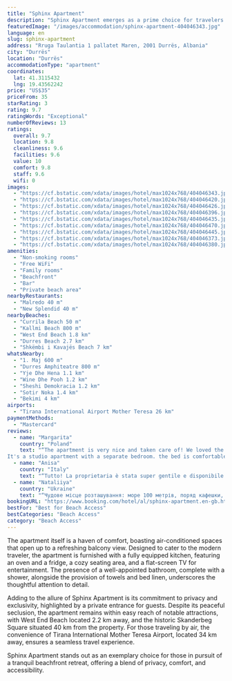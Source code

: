 ```yaml
---
title: "Sphinx Apartment"
description: "Sphinx Apartment emerges as a prime choice for travelers seeking a serene beachfront escape in Durrës, merely a stone's throw away from the pristine Currila Beach."
featuredImage: "/images/accommodation/sphinx-apartment-404046343.jpg"
language: en
slug: sphinx-apartment
address: "Rruga Taulantia 1 pallatet Maren, 2001 Durrës, Albania"
city: "Durrës"
location: "Durrës"
accommodationType: "apartment"
coordinates:
  lat: 41.3115432
  lng: 19.43562242
price: "US$35"
priceFrom: 35
starRating: 3
rating: 9.7
ratingWords: "Exceptional"
numberOfReviews: 13
ratings:
  overall: 9.7
  location: 9.8
  cleanliness: 9.6
  facilities: 9.6
  value: 10
  comfort: 9.8
  staff: 9.6
  wifi: 0
images:
  - "https://cf.bstatic.com/xdata/images/hotel/max1024x768/404046343.jpg?k=92268af0bf3a9d4e0b169d5515a5f221fec9089a0d0ee9f8fa2780220bd94130&o=&hp=1"
  - "https://cf.bstatic.com/xdata/images/hotel/max1024x768/404046420.jpg?k=0a5b8508f955bcc4b24f4deb95ed729d8823ca0b85c87641462ae8621cb4e5b8&o=&hp=1"
  - "https://cf.bstatic.com/xdata/images/hotel/max1024x768/404046426.jpg?k=a92d10fa06cf2572ceb168ca48c4dd713aff1ed73905583dd78b1aaa03dd9204&o=&hp=1"
  - "https://cf.bstatic.com/xdata/images/hotel/max1024x768/404046396.jpg?k=afec51e3174686d16d3888b71b28329e85d5f0c6ee2cf76422d3cae415a6399b&o=&hp=1"
  - "https://cf.bstatic.com/xdata/images/hotel/max1024x768/404046435.jpg?k=9f076f48c3cfa8eb638c1880c3d10c2507577e40fd531d0689fb2c2063212807&o=&hp=1"
  - "https://cf.bstatic.com/xdata/images/hotel/max1024x768/404046470.jpg?k=88b3d9b574dd1eb944971a3c0477983a79fa1aa13ef70f845e82063ae143cfdb&o=&hp=1"
  - "https://cf.bstatic.com/xdata/images/hotel/max1024x768/404046445.jpg?k=d719b3d05fea210492b2f2faa0214443caf5e4fa502414249cd2e867a725ee5f&o=&hp=1"
  - "https://cf.bstatic.com/xdata/images/hotel/max1024x768/404046373.jpg?k=21133c93349d70e68e4283cd271c382044473e450fd6d9b0c5908ca37c061505&o=&hp=1"
  - "https://cf.bstatic.com/xdata/images/hotel/max1024x768/404046380.jpg?k=9dd759e47cb05630f01e545f27ff2f99c2f37fd20297f6ba4ebfc6aae8b4690c&o=&hp=1"
amenities:
  - "Non-smoking rooms"
  - "Free WiFi"
  - "Family rooms"
  - "Beachfront"
  - "Bar"
  - "Private beach area"
nearbyRestaurants:
  - "Malredo 40 m"
  - "New Splendid 40 m"
nearbyBeaches:
  - "Currila Beach 50 m"
  - "Kallmi Beach 800 m"
  - "West End Beach 1.8 km"
  - "Durres Beach 2.7 km"
  - "Shkëmbi i Kavajës Beach 7 km"
whatsNearby:
  - "1. Maj 600 m"
  - "Durres Amphiteatre 800 m"
  - "Yje Dhe Hena 1.1 km"
  - "Wine Dhe Pooh 1.2 km"
  - "Sheshi Demokracia 1.2 km"
  - "Sotir Noka 1.4 km"
  - "Bekimi 4 km"
airports:
  - "Tirana International Airport Mother Teresa 26 km"
paymentMethods:
  - "Mastercard"
reviews:
  - name: "Margarita"
    country: "Poland"
    text: "“The apartment is very nice and taken care of! We loved the communication with the host, we loved the location, and the place itself.
It's a studio apartment with a separate bedroom. the bed is comfortable. The living room has a TV with Netflix,...”"
  - name: "Anisa"
    country: "Italy"
    text: "“Tutto! La proprietaria è stata super gentile e disponibile!”"
  - name: "Nataliiya"
    country: "Ukraine"
    text: "“Чудове місце розташування: море 100 метрів, поряд кафешки, набережна з купою ресторанів, магазини. Апартаменти сучасні, стильні, чисті.”"
bookingURL: "https://www.booking.com/hotel/al/sphinx-apartment.en-gb.html?aid=8035640"
bestFor: "Best for Beach Access"
bestCategories: "Beach Access"
category: "Beach Access"
---
```


The apartment itself is a haven of comfort, boasting air-conditioned spaces that open up to a refreshing balcony view. Designed to cater to the modern traveler, the apartment is furnished with a fully equipped kitchen, featuring an oven and a fridge, a cozy seating area, and a flat-screen TV for entertainment. The presence of a well-appointed bathroom, complete with a shower, alongside the provision of towels and bed linen, underscores the thoughtful attention to detail.

Adding to the allure of Sphinx Apartment is its commitment to privacy and exclusivity, highlighted by a private entrance for guests. Despite its peaceful seclusion, the apartment remains within easy reach of notable attractions, with West End Beach located 2.2 km away, and the historic Skanderbeg Square situated 40 km from the property. For those traveling by air, the convenience of Tirana International Mother Teresa Airport, located 34 km away, ensures a seamless travel experience.

Sphinx Apartment stands out as an exemplary choice for those in pursuit of a tranquil beachfront retreat, offering a blend of privacy, comfort, and accessibility.